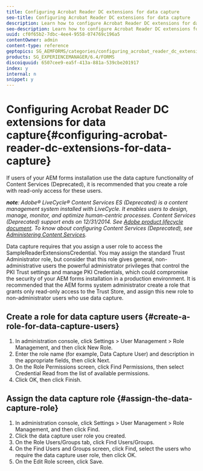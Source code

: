 ```yaml
---
title: Configuring Acrobat Reader DC extensions for data capture
seo-title: Configuring Acrobat Reader DC extensions for data capture
description: Learn how to configure Acrobat Reader DC extensions for data capture.
seo-description: Learn how to configure Acrobat Reader DC extensions for data capture.
uuid: cf0f65b2-7dbc-4ee4-9558-074769c196a5
contentOwner: admin
content-type: reference
geptopics: SG_AEMFORMS/categories/configuring_acrobat_reader_dc_extensions
products: SG_EXPERIENCEMANAGER/6.4/FORMS
discoiquuid: 6507cee9-ea5f-413a-881a-539cbe201917
index: y
internal: n
snippet: y
---
```


# Configuring Acrobat Reader DC extensions for data capture{#configuring-acrobat-reader-dc-extensions-for-data-capture}

If users of your AEM forms installation use the data capture functionality of Content Services (Deprecated), it is recommended that you create a role with read-only access for these users.

***note**: Adobe® LiveCycle® Content Services ES (Deprecated) is a content management system installed with LiveCycle. It enables users to design, manage, monitor, and optimize human-centric processes. Content Services (Deprecated) support ends on 12/31/2014. See [Adobe product lifecycle document](http://www.adobe.com/support/products/enterprise/eol/eol_matrix.html). To know about configuring Content Services (Deprecated), see [Administering Content Services](http://help.adobe.com/en_US/livecycle/9.0/admin_contentservices.pdf).*

Data capture requires that you assign a user role to access the SampleReaderExtensionsCredential. You may assign the standard Trust Administrator role, but consider that this role gives general, non-administrative users the powerful administrator privileges that control the PKI Trust settings and manage PKI Credentials, which could compromise the security of your AEM forms installation in a production environment. It is recommended that the AEM forms system administrator create a role that grants only read-only access to the Trust Store, and assign this new role to non-administrator users who use data capture.

## Create a role for data capture users {#create-a-role-for-data-capture-users}

1. In administration console, click Settings &gt; User Management &gt; Role Management, and then click New Role.
1. Enter the role name (for example, Data Capture User) and description in the appropriate fields, then click Next.
1. On the Role Permissions screen, click Find Permissions, then select Credential Read from the list of available permissions.
1. Click OK, then click Finish.

## Assign the data capture role {#assign-the-data-capture-role}

1. In administration console, click Settings &gt; User Management &gt; Role Management, and then click Find.
1. Click the data capture user role you created.
1. On the Role Users/Groups tab, click Find Users/Groups.
1. On the Find Users and Groups screen, click Find, select the users who require the data capture user role, then click OK.
1. On the Edit Role screen, click Save.

